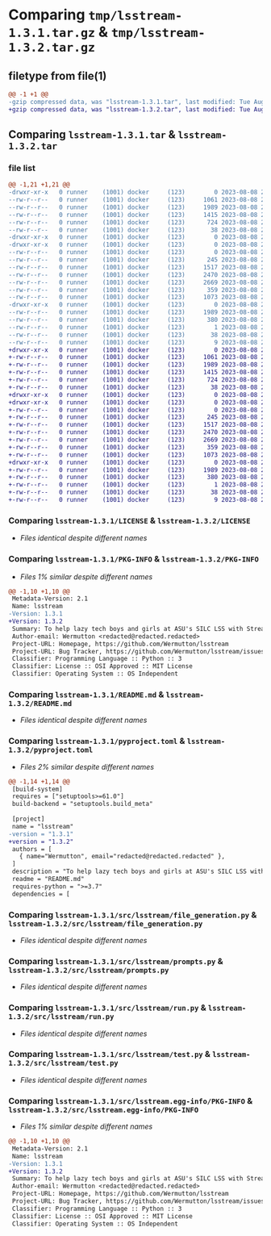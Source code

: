 # Comparing `tmp/lsstream-1.3.1.tar.gz` & `tmp/lsstream-1.3.2.tar.gz`

## filetype from file(1)

```diff
@@ -1 +1 @@
-gzip compressed data, was "lsstream-1.3.1.tar", last modified: Tue Aug  8 20:10:13 2023, max compression
+gzip compressed data, was "lsstream-1.3.2.tar", last modified: Tue Aug  8 20:32:43 2023, max compression
```

## Comparing `lsstream-1.3.1.tar` & `lsstream-1.3.2.tar`

### file list

```diff
@@ -1,21 +1,21 @@
-drwxr-xr-x   0 runner    (1001) docker     (123)        0 2023-08-08 20:10:13.620274 lsstream-1.3.1/
--rw-r--r--   0 runner    (1001) docker     (123)     1061 2023-08-08 20:10:03.000000 lsstream-1.3.1/LICENSE
--rw-r--r--   0 runner    (1001) docker     (123)     1989 2023-08-08 20:10:13.620274 lsstream-1.3.1/PKG-INFO
--rw-r--r--   0 runner    (1001) docker     (123)     1415 2023-08-08 20:10:03.000000 lsstream-1.3.1/README.md
--rw-r--r--   0 runner    (1001) docker     (123)      724 2023-08-08 20:10:03.000000 lsstream-1.3.1/pyproject.toml
--rw-r--r--   0 runner    (1001) docker     (123)       38 2023-08-08 20:10:13.620274 lsstream-1.3.1/setup.cfg
-drwxr-xr-x   0 runner    (1001) docker     (123)        0 2023-08-08 20:10:13.616274 lsstream-1.3.1/src/
-drwxr-xr-x   0 runner    (1001) docker     (123)        0 2023-08-08 20:10:13.620274 lsstream-1.3.1/src/lsstream/
--rw-r--r--   0 runner    (1001) docker     (123)        0 2023-08-08 20:10:03.000000 lsstream-1.3.1/src/lsstream/__init__.py
--rw-r--r--   0 runner    (1001) docker     (123)      245 2023-08-08 20:10:03.000000 lsstream-1.3.1/src/lsstream/defaults.py
--rw-r--r--   0 runner    (1001) docker     (123)     1517 2023-08-08 20:10:03.000000 lsstream-1.3.1/src/lsstream/file_generation.py
--rw-r--r--   0 runner    (1001) docker     (123)     2470 2023-08-08 20:10:03.000000 lsstream-1.3.1/src/lsstream/prompts.py
--rw-r--r--   0 runner    (1001) docker     (123)     2669 2023-08-08 20:10:03.000000 lsstream-1.3.1/src/lsstream/run.py
--rw-r--r--   0 runner    (1001) docker     (123)      359 2023-08-08 20:10:03.000000 lsstream-1.3.1/src/lsstream/style.py
--rw-r--r--   0 runner    (1001) docker     (123)     1073 2023-08-08 20:10:03.000000 lsstream-1.3.1/src/lsstream/test.py
-drwxr-xr-x   0 runner    (1001) docker     (123)        0 2023-08-08 20:10:13.620274 lsstream-1.3.1/src/lsstream.egg-info/
--rw-r--r--   0 runner    (1001) docker     (123)     1989 2023-08-08 20:10:13.000000 lsstream-1.3.1/src/lsstream.egg-info/PKG-INFO
--rw-r--r--   0 runner    (1001) docker     (123)      380 2023-08-08 20:10:13.000000 lsstream-1.3.1/src/lsstream.egg-info/SOURCES.txt
--rw-r--r--   0 runner    (1001) docker     (123)        1 2023-08-08 20:10:13.000000 lsstream-1.3.1/src/lsstream.egg-info/dependency_links.txt
--rw-r--r--   0 runner    (1001) docker     (123)       38 2023-08-08 20:10:13.000000 lsstream-1.3.1/src/lsstream.egg-info/requires.txt
--rw-r--r--   0 runner    (1001) docker     (123)        9 2023-08-08 20:10:13.000000 lsstream-1.3.1/src/lsstream.egg-info/top_level.txt
+drwxr-xr-x   0 runner    (1001) docker     (123)        0 2023-08-08 20:32:43.846671 lsstream-1.3.2/
+-rw-r--r--   0 runner    (1001) docker     (123)     1061 2023-08-08 20:32:34.000000 lsstream-1.3.2/LICENSE
+-rw-r--r--   0 runner    (1001) docker     (123)     1989 2023-08-08 20:32:43.846671 lsstream-1.3.2/PKG-INFO
+-rw-r--r--   0 runner    (1001) docker     (123)     1415 2023-08-08 20:32:34.000000 lsstream-1.3.2/README.md
+-rw-r--r--   0 runner    (1001) docker     (123)      724 2023-08-08 20:32:34.000000 lsstream-1.3.2/pyproject.toml
+-rw-r--r--   0 runner    (1001) docker     (123)       38 2023-08-08 20:32:43.846671 lsstream-1.3.2/setup.cfg
+drwxr-xr-x   0 runner    (1001) docker     (123)        0 2023-08-08 20:32:43.842671 lsstream-1.3.2/src/
+drwxr-xr-x   0 runner    (1001) docker     (123)        0 2023-08-08 20:32:43.846671 lsstream-1.3.2/src/lsstream/
+-rw-r--r--   0 runner    (1001) docker     (123)        0 2023-08-08 20:32:34.000000 lsstream-1.3.2/src/lsstream/__init__.py
+-rw-r--r--   0 runner    (1001) docker     (123)      245 2023-08-08 20:32:34.000000 lsstream-1.3.2/src/lsstream/defaults.py
+-rw-r--r--   0 runner    (1001) docker     (123)     1517 2023-08-08 20:32:34.000000 lsstream-1.3.2/src/lsstream/file_generation.py
+-rw-r--r--   0 runner    (1001) docker     (123)     2470 2023-08-08 20:32:34.000000 lsstream-1.3.2/src/lsstream/prompts.py
+-rw-r--r--   0 runner    (1001) docker     (123)     2669 2023-08-08 20:32:34.000000 lsstream-1.3.2/src/lsstream/run.py
+-rw-r--r--   0 runner    (1001) docker     (123)      359 2023-08-08 20:32:34.000000 lsstream-1.3.2/src/lsstream/style.py
+-rw-r--r--   0 runner    (1001) docker     (123)     1073 2023-08-08 20:32:34.000000 lsstream-1.3.2/src/lsstream/test.py
+drwxr-xr-x   0 runner    (1001) docker     (123)        0 2023-08-08 20:32:43.846671 lsstream-1.3.2/src/lsstream.egg-info/
+-rw-r--r--   0 runner    (1001) docker     (123)     1989 2023-08-08 20:32:43.000000 lsstream-1.3.2/src/lsstream.egg-info/PKG-INFO
+-rw-r--r--   0 runner    (1001) docker     (123)      380 2023-08-08 20:32:43.000000 lsstream-1.3.2/src/lsstream.egg-info/SOURCES.txt
+-rw-r--r--   0 runner    (1001) docker     (123)        1 2023-08-08 20:32:43.000000 lsstream-1.3.2/src/lsstream.egg-info/dependency_links.txt
+-rw-r--r--   0 runner    (1001) docker     (123)       38 2023-08-08 20:32:43.000000 lsstream-1.3.2/src/lsstream.egg-info/requires.txt
+-rw-r--r--   0 runner    (1001) docker     (123)        9 2023-08-08 20:32:43.000000 lsstream-1.3.2/src/lsstream.egg-info/top_level.txt
```

### Comparing `lsstream-1.3.1/LICENSE` & `lsstream-1.3.2/LICENSE`

 * *Files identical despite different names*

### Comparing `lsstream-1.3.1/PKG-INFO` & `lsstream-1.3.2/PKG-INFO`

 * *Files 1% similar despite different names*

```diff
@@ -1,10 +1,10 @@
 Metadata-Version: 2.1
 Name: lsstream
-Version: 1.3.1
+Version: 1.3.2
 Summary: To help lazy tech boys and girls at ASU's SILC LSS with Streaming Requests 😴 🖥️ 🎞️
 Author-email: Wermutton <redacted@redacted.redacted>
 Project-URL: Homepage, https://github.com/Wermutton/lsstream
 Project-URL: Bug Tracker, https://github.com/Wermutton/lsstream/issues
 Classifier: Programming Language :: Python :: 3
 Classifier: License :: OSI Approved :: MIT License
 Classifier: Operating System :: OS Independent
```

### Comparing `lsstream-1.3.1/README.md` & `lsstream-1.3.2/README.md`

 * *Files identical despite different names*

### Comparing `lsstream-1.3.1/pyproject.toml` & `lsstream-1.3.2/pyproject.toml`

 * *Files 2% similar despite different names*

```diff
@@ -1,14 +1,14 @@
 [build-system]
 requires = ["setuptools>=61.0"]
 build-backend = "setuptools.build_meta"
 
 [project]
 name = "lsstream"
-version = "1.3.1"
+version = "1.3.2"
 authors = [
   { name="Wermutton", email="redacted@redacted.redacted" },
 ]
 description = "To help lazy tech boys and girls at ASU's SILC LSS with Streaming Requests 😴 🖥️ 🎞️"
 readme = "README.md"
 requires-python = ">=3.7"
 dependencies = [
```

### Comparing `lsstream-1.3.1/src/lsstream/file_generation.py` & `lsstream-1.3.2/src/lsstream/file_generation.py`

 * *Files identical despite different names*

### Comparing `lsstream-1.3.1/src/lsstream/prompts.py` & `lsstream-1.3.2/src/lsstream/prompts.py`

 * *Files identical despite different names*

### Comparing `lsstream-1.3.1/src/lsstream/run.py` & `lsstream-1.3.2/src/lsstream/run.py`

 * *Files identical despite different names*

### Comparing `lsstream-1.3.1/src/lsstream/test.py` & `lsstream-1.3.2/src/lsstream/test.py`

 * *Files identical despite different names*

### Comparing `lsstream-1.3.1/src/lsstream.egg-info/PKG-INFO` & `lsstream-1.3.2/src/lsstream.egg-info/PKG-INFO`

 * *Files 1% similar despite different names*

```diff
@@ -1,10 +1,10 @@
 Metadata-Version: 2.1
 Name: lsstream
-Version: 1.3.1
+Version: 1.3.2
 Summary: To help lazy tech boys and girls at ASU's SILC LSS with Streaming Requests 😴 🖥️ 🎞️
 Author-email: Wermutton <redacted@redacted.redacted>
 Project-URL: Homepage, https://github.com/Wermutton/lsstream
 Project-URL: Bug Tracker, https://github.com/Wermutton/lsstream/issues
 Classifier: Programming Language :: Python :: 3
 Classifier: License :: OSI Approved :: MIT License
 Classifier: Operating System :: OS Independent
```


